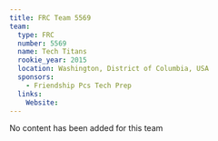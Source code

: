 ```yaml
---
title: FRC Team 5569
team:
  type: FRC
  number: 5569
  name: Tech Titans
  rookie_year: 2015
  location: Washington, District of Columbia, USA
  sponsors:
    - Friendship Pcs Tech Prep
  links:
    Website: 
---
```

No content has been added for this team